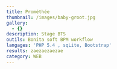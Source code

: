 ```yaml
---
title: Prométhée
thumbnail: /images/baby-groot.jpg
gallery:
  - {}
description: Stage BTS
outils: Bonita soft BPM workflow
langages: 'PHP 5.4 , sqLite, Bootstrap'
results: zaezaezaezae
category: WEB
---
```


